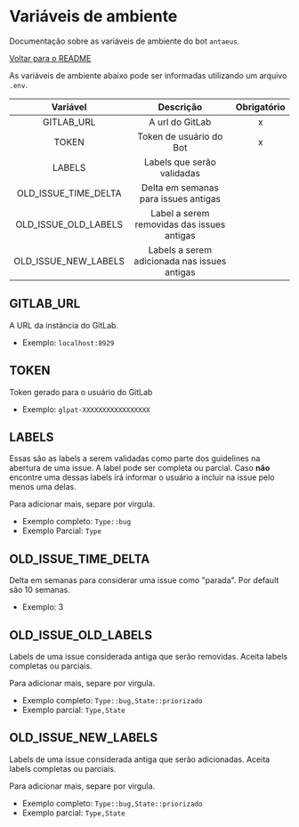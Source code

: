 # Variáveis de ambiente

Documentação sobre as variáveis de ambiente do bot `antaeus`.

[Voltar para o README](https://github.com/fnunezzz/antaeus)

As variáveis de ambiente abaixo pode ser informadas utilizando um arquivo `.env`.

<div align="center">

|       Variável       |                  Descrição                   | Obrigatório |
| :------------------: | :------------------------------------------: | :---------: |
|      GITLAB_URL      |               A url do GitLab                |      x      |
|        TOKEN         |           Token de usuário do Bot            |      x      |
|        LABELS        |          Labels que serão validadas          |             |
| OLD_ISSUE_TIME_DELTA |     Delta em semanas para issues antigas     |             |
| OLD_ISSUE_OLD_LABELS |  Label a serem removidas das issues antigas  |             |
| OLD_ISSUE_NEW_LABELS | Labels a serem adicionada nas issues antigas |             |

</div>

## GITLAB_URL

A URL da instância do GitLab.

-   Exemplo: `localhost:8929`

## TOKEN

Token gerado para o usuário do GitLab

-   Exemplo: `glpat-XXXXXXXXXXXXXXXXX`

## LABELS

Essas são as labels a serem validadas como parte dos guidelines na abertura de uma issue. A label pode ser completa ou parcial. Caso **não** encontre uma dessas labels irá informar o usuário a incluir na issue pelo menos uma delas.

Para adicionar mais, separe por virgula.

-   Exemplo completo: `Type::bug`
-   Exemplo Parcial: `Type`

## OLD_ISSUE_TIME_DELTA

Delta em semanas para considerar uma issue como "parada". Por default são 10 semanas.

-   Exemplo: 3

## OLD_ISSUE_OLD_LABELS

Labels de uma issue considerada antiga que serão removidas. Aceita labels completas ou parciais.

Para adicionar mais, separe por virgula.

-   Exemplo completo: `Type::bug,State::priorizado`
-   Exemplo parcial: `Type,State`

## OLD_ISSUE_NEW_LABELS

Labels de uma issue considerada antiga que serão adicionadas. Aceita labels completas ou parciais.

Para adicionar mais, separe por virgula.

-   Exemplo completo: `Type::bug,State::priorizado`
-   Exemplo parcial: `Type,State`
